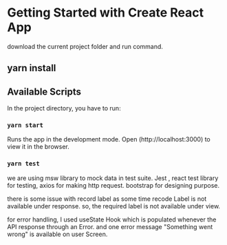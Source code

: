 # Getting Started with Create React App
download the current project folder and run command. 
## yarn install

## Available Scripts
In the project directory, you have to run:
### `yarn start`
Runs the app in the development mode.
Open (http://localhost:3000) to view it in the browser.
### `yarn test`

we are using msw library to mock data in test suite. Jest , react test library for testing,
axios for making http request. 
bootstrap for designing purpose.

there is some issue with record label as some time recode Label is not available under response. so, the required 
label is not available under view.

for error handling, I used useState Hook which is populated whenever the API response through an Error. 
and one error message "Something went wrong" is available on user Screen.